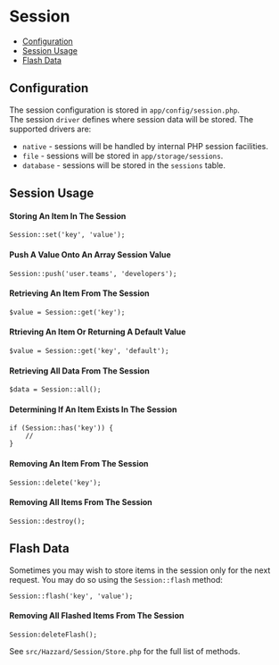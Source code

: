 # Session

- [Configuration](#configuration)
- [Session Usage](#session-usage)
- [Flash Data](#flash-data)

## Configuration

The session configuration is stored in `app/config/session.php`. <br>
The session `driver` defines where session data will be stored. The supported drivers are:

- `native` - sessions will be handled by internal PHP session facilities.
- `file` - sessions will be stored in `app/storage/sessions`.
- `database` - sessions will be stored in the `sessions` table.

## Session Usage

#### Storing An Item In The Session

    Session::set('key', 'value');

#### Push A Value Onto An Array Session Value

    Session::push('user.teams', 'developers');

#### Retrieving An Item From The Session

    $value = Session::get('key');

#### Rtrieving An Item Or Returning A Default Value

    $value = Session::get('key', 'default');

#### Retrieving All Data From The Session

    $data = Session::all();

#### Determining If An Item Exists In The Session

    if (Session::has('key')) {
        //
    }

#### Removing An Item From The Session

    Session::delete('key');

#### Removing All Items From The Session

    Session::destroy();

## Flash Data

Sometimes you may wish to store items in the session only for the next request. You may do so using the `Session::flash` method:

    Session::flash('key', 'value');

#### Removing All Flashed Items From The Session

    Session:deleteFlash();

See `src/Hazzard/Session/Store.php` for the full list of methods.
